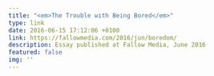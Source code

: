 ```yaml
---
title: "<em>The Trouble with Being Bored</em>"
type: link
date: 2016-06-15 17:12:06 +0100
link: https://fallowmedia.com/2016/jun/boredom/
description: Essay published at Fallow Media, June 2016
featured: false
img: ''
---
```

